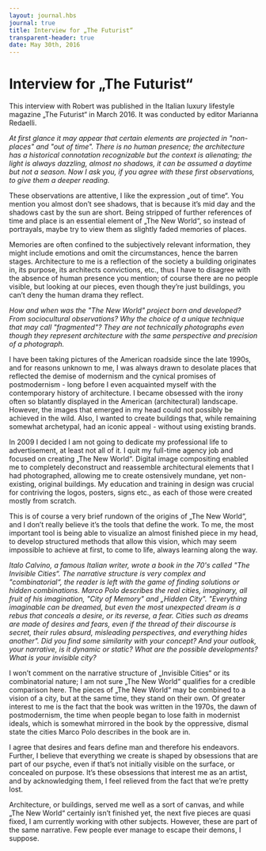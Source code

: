 ```yaml
---
layout: journal.hbs
journal: true
title: Interview for „The Futurist“
transparent-header: true
date: May 30th, 2016
---
```


# Interview for „The Futurist“

This interview with Robert was published in the Italian luxury lifestyle magazine „The Futurist“ in March 2016. It was conducted by editor Marianna Redaelli.

*At first glance it may appear that certain elements are projected in "non-places" and "out of time". There is no human presence; the architecture has a historical connotation recognizable but the context is alienating; the light is always dazzling, almost no shadows, it can be assumed a daytime but not a season. Now I ask you, if you agree with these first observations, to give them a deeper reading.*

These observations are attentive, I like the expression „out of time“. You mention you almost don’t see shadows, that is because it’s mid day and the shadows cast by the sun are short. Being stripped of further references of time and place is an essential element of „The New World“, so instead of portrayals, maybe try to view them as slightly faded memories of places.

Memories are often confined to the subjectively relevant information, they might include emotions and omit the circumstances, hence the barren stages. Architecture to me is a reflection of the society a building originates in, its purpose, its architects convictions, etc., thus I have to disagree with the absence of human presence you mention; of course there are no people visible, but looking at our pieces, even though they’re just buildings, you can’t deny the human drama they reflect.

*How and when was the "The New World" project born and developed? From sociocultural observations? Why the choice of a unique technique that may call "fragmented"? They are not technically photographs even though they represent architecture with the same perspective and precision of a photograph.*

I have been taking pictures of the American roadside since the late 1990s, and for reasons unknown to me, I was always drawn to desolate places that reflected the demise of modernism and the cynical promises of postmodernism - long before I even acquainted myself with the contemporary history of architecture. I became obsessed with the irony often so blatantly displayed in the American (architectural) landscape. However, the images that emerged in my head could not possibly be achieved in the wild. Also, I wanted to create buildings that, while remaining somewhat archetypal, had an iconic appeal - without using existing brands.

In 2009 I decided I am not going to dedicate my professional life to advertisement, at least not all of it. I quit my full-time agency job and focused on creating „The New World“. Digital image compositing enabled me to completely deconstruct and reassemble architectural elements that I had photographed, allowing me to create ostensively mundane, yet non-existing, original buildings. My education and training in design was crucial for contriving the logos, posters, signs etc., as each of those were created mostly from scratch.

This is of course a very brief rundown of the origins of „The New World“, and I don’t really believe it’s the tools that define the work. To me, the most important tool is being able to visualize an almost finished piece in my head, to develop structured methods that allow this vision, which may seem impossible to achieve at first, to come to life, always learning along the way.

*Italo Calvino, a famous Italian writer, wrote a book in the 70's called "The Invisible Cities“. The narrative structure is very complex and "combinatorial“, the reader is left with the game of finding solutions or hidden combinations. Marco Polo describes the real cities, imaginary, all fruit of his imagination, "City of Memory" and „Hidden City". "Everything imaginable can be dreamed, but even the most unexpected dream is a rebus that conceals a desire, or its reverse, a fear. Cities such as dreams are made of desires and fears, even if the thread of their discourse is secret, their rules absurd, misleading perspectives, and everything hides another". Did you find some similarity with your concept? And your outlook, your narrative, is it dynamic or static? What are the possible developments? What is your invisible city?*

I won’t comment on the narrative structure of „Invisible Cities“ or its combinatorial nature; I am not sure „The New World“ qualifies for a credible comparison here. The pieces of „The New World“ may be combined to a vision of a city, but at the same time, they stand on their own. Of greater interest to me is the fact that the book was written in the 1970s, the dawn of postmodernism, the time when people began to lose faith in modernist ideals, which is somewhat mirrored in the book by the oppressive, dismal state the cities Marco Polo describes in the book are in.

I agree that desires and fears define man and therefore his endeavors. Further, I believe that everything we create is shaped by obsessions that are part of our psyche, even if that’s not initially visible on the surface, or concealed on purpose. It’s these obsessions that interest me as an artist, and by acknowledging them, I feel relieved from the fact that we’re pretty lost. 

Architecture, or buildings, served me well as a sort of canvas, and while „The New World“ certainly isn’t finished yet, the next five pieces are quasi fixed, I am currently working with other subjects. However, these are part of the same narrative. Few people ever manage to escape their demons, I suppose.